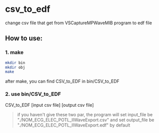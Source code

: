 # csv_to_edf
change csv file that get from VSCaptureMPWaveMIB program to edf file

## How to use:


### 1. make
```bash
mkdir bin
mkdir obj
make
```
after make, you can find CSV_to_EDF in bin/CSV_to_EDF



### 2. use bin/CSV_to_EDF
CSV_to_EDF [input csv file] [output csv file]

>if you haven't give these two par, the program will set input_file be "./NOM_ECG_ELEC_POTL_IIWaveExport.csv" and set output_file be "./NOM_ECG_ELEC_POTL_IIWaveExport.edf" by default
